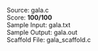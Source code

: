 Source: gala.c<br />
Score: <b>100/100</b><br />
Sample Input: gala.txt<br />
Sample Output: gala.out<br />
Scaffold File: gala_scaffold.c
